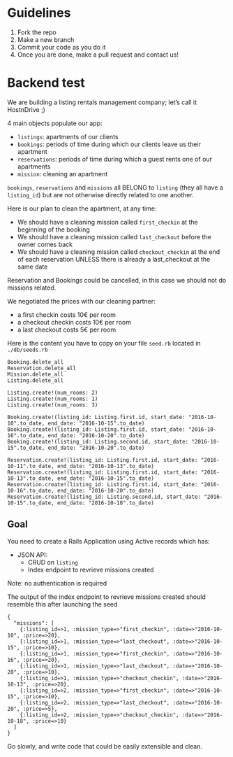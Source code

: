 # Guidelines
1. Fork the repo
2. Make a new branch
2. Commit your code as you do it
3. Once you are done, make a pull request and contact us!

# Backend test

We are building a listing rentals management company; let’s call it HostnDrive ;)

4 main objects populate our app:
- `listings`: apartments of our clients
- `bookings`: periods of time during which our clients leave us their apartment
- `reservations`: periods of time during which a guest rents one of our apartments
- `mission`: cleaning an apartment

`bookings`, `reservations` and `missions` all BELONG to `listing` (they all have a `listing_id`) but are not otherwise directly related to one another.

Here is our plan to clean the apartment, at any time:
- We should have a cleaning mission called `first_checkin` at the beginning of the booking
- We should have  a cleaning mission called `last_checkout` before the owner comes back
- We should have  a cleaning mission called `checkout_checkin` at the end of each reservation UNLESS there is already a last_checkout at the same date

Reservation and Bookings could be cancelled, in this case we should not do missions related.

We negotiated the prices with our cleaning partner:
- a first checkin costs 10€ per room
- a checkout checkin costs 10€ per room
- a last checkout costs 5€ per room

Here is the content you have to copy on your file `seed.rb` located in `./db/seeds.rb` 
```
Booking.delete_all
Reservation.delete_all
Mission.delete_all
Listing.delete_all

Listing.create!(num_rooms: 2)
Listing.create!(num_rooms: 1)
Listing.create!(num_rooms: 3)

Booking.create!(listing_id: Listing.first.id, start_date: "2016-10-10".to_date, end_date: "2016-10-15".to_date)
Booking.create!(listing_id: Listing.first.id, start_date: "2016-10-16".to_date, end_date: "2016-10-20".to_date)
Booking.create!(listing_id: Listing.second.id, start_date: "2016-10-15".to_date, end_date: "2016-10-20".to_date)

Reservation.create!(listing_id: Listing.first.id, start_date: "2016-10-11".to_date, end_date: "2016-10-13".to_date)
Reservation.create!(listing_id: Listing.first.id, start_date: "2016-10-13".to_date, end_date: "2016-10-15".to_date)
Reservation.create!(listing_id: Listing.first.id, start_date: "2016-10-16".to_date, end_date: "2016-10-20".to_date)
Reservation.create!(listing_id: Listing.second.id, start_date: "2016-10-15".to_date, end_date: "2016-10-18".to_date)
```

## Goal

You need to create a Rails Application using Active records which has:
 - JSON API:
   - CRUD on `listing`
   - Index endpoint to revrieve missions created

Note: no authentication is required

The output of the index endpoint to revrieve missions created should resemble this after launching the seed
```
{
  "missions": [
    {:listing_id=>1, :mission_type=>"first_checkin", :date=>"2016-10-10", :price=>20},
    {:listing_id=>1, :mission_type=>"last_checkout", :date=>"2016-10-15", :price=>10},
    {:listing_id=>1, :mission_type=>"first_checkin", :date=>"2016-10-16", :price=>20},
    {:listing_id=>1, :mission_type=>"last_checkout", :date=>"2016-10-20", :price=>10},
    {:listing_id=>1, :mission_type=>"checkout_checkin", :date=>"2016-10-13", :price=>20},
    {:listing_id=>2, :mission_type=>"first_checkin", :date=>"2016-10-15", :price=>10},
    {:listing_id=>2, :mission_type=>"last_checkout", :date=>"2016-10-20", :price=>5},
    {:listing_id=>2, :mission_type=>"checkout_checkin", :date=>"2016-10-18", :price=>10}
  ]
}
```
Go slowly, and write code that could be easily extensible and clean.